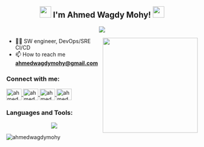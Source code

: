 <h2 align="center">
  <img src="https://user-images.githubusercontent.com/74038190/212284087-bbe7e430-757e-4901-90bf-4cd2ce3e1852.gif" width="30"/> 
  I'm Ahmed Wagdy Mohy! 
  <img src="https://user-images.githubusercontent.com/74038190/212284087-bbe7e430-757e-4901-90bf-4cd2ce3e1852.gif" width="30"/>
</h2>

<p align="center">
  <a href="https://github.com/DenverCoder1/readme-typing-svg">
    <img src="https://readme-typing-svg.herokuapp.com/?lines=software%20Engineer;HeyYo%20Check%20my%20repos&font=Fira%20Code&center=true&width=440&height=45&color=f75c7e&vCenter=true&size=22" />
  </a>
</p> 

<img width="250" align="right" src="https://user-images.githubusercontent.com/74038190/212284119-fbfd994d-8c2a-4a07-a75f-84e513833c1c.gif">

- 👨‍💻  SW engineer, DevOps/SRE CI/CD  
- 📫 How to reach me **ahmedwagdymohy@gmail.com**

<h3 align="left">Connect with me:</h3>
<p align="left">
  <a href="https://linkedin.com/in/ahmedwagdymohy" target="blank">
    <img align="center" src="https://raw.githubusercontent.com/rahuldkjain/github-profile-readme-generator/master/src/images/icons/Social/linked-in-alt.svg" alt="ahmedwagdymohy" height="30" width="40" />
  </a>
  <a href="https://fb.com/ahmedwagdymohy" target="blank">
    <img align="center" src="https://raw.githubusercontent.com/rahuldkjain/github-profile-readme-generator/master/src/images/icons/Social/facebook.svg" alt="ahmedwagdymohy" height="30" width="40" />
  </a>
  <a href="https://instagram.com/ahmed_wagdy_mohya" target="blank">
    <img align="center" src="https://raw.githubusercontent.com/rahuldkjain/github-profile-readme-generator/master/src/images/icons/Social/instagram.svg" alt="ahmed_wagdy_mohya" height="30" width="40" />
  </a>
  <a href="https://www.behance.net/ahmedwagdymohy" target="blank">
    <img align="center" src="https://raw.githubusercontent.com/rahuldkjain/github-profile-readme-generator/master/src/images/icons/Social/behance.svg" alt="ahmedwagdymohy" height="30" width="40" />
  </a>
</p>

<h3 align="left">Languages and Tools:</h3>
<p align="center"> 
  <a href="https://skillicons.dev">
    <img src="https://skillicons.dev/icons?i=git,aws,cpp,css,discord,docker,arduino,express,firebase,github,html,js,linux,Jenkins,nginx,mongodb,mysql,py,ts,vscode,kubernetes&perline=14" />
  </a>
</p

<p align="center">
  <img align="center" src="https://github-readme-stats.vercel.app/api/top-langs?username=ahmedwagdymohy&show_icons=true&locale=en&layout=compact" alt="ahmedwagdymohy" />
</p>
